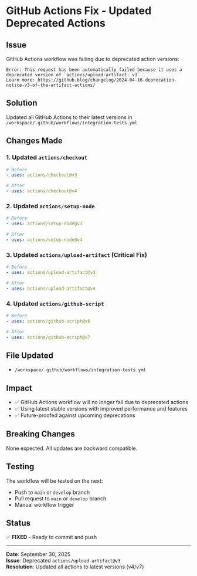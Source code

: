 # GitHub Actions Fix - Updated Deprecated Actions

## Issue
GitHub Actions workflow was failing due to deprecated action versions:
```
Error: This request has been automatically failed because it uses a deprecated version of `actions/upload-artifact: v3`. 
Learn more: https://github.blog/changelog/2024-04-16-deprecation-notice-v3-of-the-artifact-actions/
```

## Solution
Updated all GitHub Actions to their latest versions in `/workspace/.github/workflows/integration-tests.yml`

## Changes Made

### 1. Updated `actions/checkout`
```yaml
# Before
- uses: actions/checkout@v3

# After
- uses: actions/checkout@v4
```

### 2. Updated `actions/setup-node`
```yaml
# Before
- uses: actions/setup-node@v3

# After
- uses: actions/setup-node@v4
```

### 3. Updated `actions/upload-artifact` (Critical Fix)
```yaml
# Before
- uses: actions/upload-artifact@v3

# After
- uses: actions/upload-artifact@v4
```

### 4. Updated `actions/github-script`
```yaml
# Before
- uses: actions/github-script@v6

# After
- uses: actions/github-script@v7
```

## File Updated
- `/workspace/.github/workflows/integration-tests.yml`

## Impact
- ✅ GitHub Actions workflow will no longer fail due to deprecated actions
- ✅ Using latest stable versions with improved performance and features
- ✅ Future-proofed against upcoming deprecations

## Breaking Changes
None expected. All updates are backward compatible.

## Testing
The workflow will be tested on the next:
- Push to `main` or `develop` branch
- Pull request to `main` or `develop` branch
- Manual workflow trigger

## Status
✅ **FIXED** - Ready to commit and push

---

**Date**: September 30, 2025  
**Issue**: Deprecated `actions/upload-artifact@v3`  
**Resolution**: Updated all actions to latest versions (v4/v7)